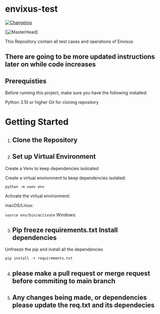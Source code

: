 # envixus-test
[![Changelog](https://img.shields.io/badge/changelog-view%20updates-blue)](CHANGELOG.md)

[![MasterHead](https://c.tenor.com/_7r8RXryt3QAAAAC/python-powered.gif)]

This Repository contain all test cases and operations of Envixus

## There are going to be more updated instructions later on while code increases

## Prerequisties
Before running this project, make sure you have the following installed:

Python 3.10 or higher
Git for cloning repository


# Getting Started

1. ##  Clone the Repository


2. ## Set up Virtual Environment 
Create a Venv to keep dependencies isoloated

 Create a virtual environment to keep dependencies isolated:


`python -m venv env`

Activate the virtual environment:

macOS/Linux:

`source env/bin/activate`
Windows:

3. ##  Pip freeze requirements.txt Install dependencies
Unfreeze the pip and  install all the dependencies

`pip install -r requirements.txt`

4. ##  please make a pull request or merge request before commiting to main branch

5. ## Any changes being made, or dependencies please update the req.txt and its dependecies
